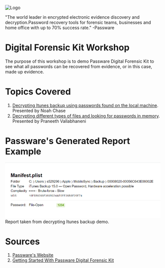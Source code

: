 ![Logo](https://www.passware.com/images/Passware.svg)

"The world leader in encrypted electronic evidence discovery and decryption.Password recovery tools for forensic teams, businesses and home office with up to 70% success rate." -Passware

# Digital Forensic Kit Workshop

The purpose of this workshop is to demo Passware Digital Forensic Kit to see what all passwords can be recovered from evidence, or in this case, made up evidence.

# Topics Covered

1.  [Decrypting Itunes backup using passwords found on the local machine](https://github.com/s529296/Passware-Digital-Forensic-Kit-Demo/blob/main/RecoveringICloudBackupPasswords.md). Presented by Noah Chase
2.  [Decrypting different types of files and looking for passwords in memory](https://github.com/s529296/Passware-Digital-Forensic-Kit-Demo/blob/main/Praneeth). Presented by Praneeth Vallabhaneni

# Passware's Generated Report Example
![](Screenshots/sampleReport.PNG)
Report taken from decrypting Itunes backup demo.


# Sources
1. [Passware's Website](https://www.passware.com/kit-forensic/)
2. [Getting Started With Passware Digital Forensic Kit](https://www.passware.com/kit-forensic/quickstart/)